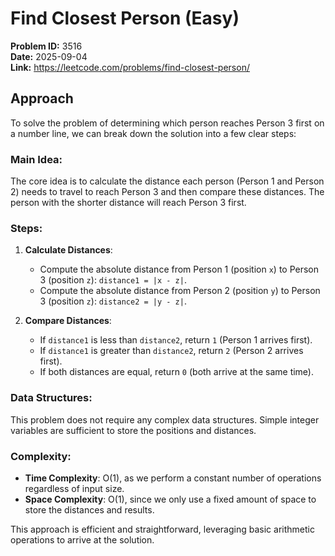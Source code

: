 # Find Closest Person (Easy)

**Problem ID:** 3516  
**Date:** 2025-09-04  
**Link:** https://leetcode.com/problems/find-closest-person/

## Approach

To solve the problem of determining which person reaches Person 3 first on a number line, we can break down the solution into a few clear steps:

### Main Idea:
The core idea is to calculate the distance each person (Person 1 and Person 2) needs to travel to reach Person 3 and then compare these distances. The person with the shorter distance will reach Person 3 first.

### Steps:
1. **Calculate Distances**:
   - Compute the absolute distance from Person 1 (position `x`) to Person 3 (position `z`): `distance1 = |x - z|`.
   - Compute the absolute distance from Person 2 (position `y`) to Person 3 (position `z`): `distance2 = |y - z|`.

2. **Compare Distances**:
   - If `distance1` is less than `distance2`, return `1` (Person 1 arrives first).
   - If `distance1` is greater than `distance2`, return `2` (Person 2 arrives first).
   - If both distances are equal, return `0` (both arrive at the same time).

### Data Structures:
This problem does not require any complex data structures. Simple integer variables are sufficient to store the positions and distances.

### Complexity:
- **Time Complexity**: O(1), as we perform a constant number of operations regardless of input size.
- **Space Complexity**: O(1), since we only use a fixed amount of space to store the distances and results.

This approach is efficient and straightforward, leveraging basic arithmetic operations to arrive at the solution.
